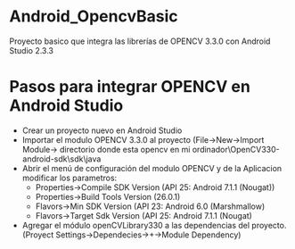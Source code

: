 # Android_OpencvBasic
Proyecto basico que integra las librerías de OPENCV 3.3.0 con Android Studio 2.3.3

# Pasos para integrar OPENCV en Android Studio

- Crear un proyecto nuevo en Android Studio
- Importar el modulo OPENCV 3.3.0 al proyecto (File->New->Import Module-> directorio donde esta opencv en mi ordinador\OpenCV330-android-sdk\sdk\java
- Abrir el menú de configuración del modulo OPENCV y de la Aplicacion modificar los parametros:
    - Properties->Compile SDK Version  (API 25: Android 7.1.1 (Nougat))
    - Properties->Build Tools Version  (26.0.1)
    - Flavors->Min SDK Version         (API 23: Android 6.0 (Marshmallow) 
    - Flavors->Target Sdk Version      (API 25: Android 7.1.1 (Nougat)
- Agregar el módulo  openCVLibrary330 a las dependencias del proyecto. (Proyect Settings->Dependecies->+->Module Dependency)   
     
     
